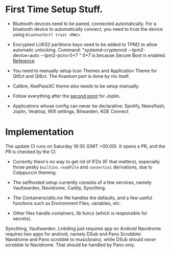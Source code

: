 # First Time Setup Stuff.
* Bluetooth devices need to be paired, connected automatically. For a bluetooth device to automatically connect, you need to trust the device using `bluetoothctl trust <MAC>`

* Encrypted LUKS2 partitions keys need to be added to TPM2 to allow automatic unlocking.
Command: "systemd-cryptenroll --tpm2-device=auto --tpm2-pcrs=0+7 <Encrypted partition>"
0+7 is because Secure Boot is enabled. [Reference](https://wiki.archlinux.org/title/Systemd-cryptenroll#Trusted_Platform_Module)

* You need to manually setup Icon Themes and Application Theme for Qt5ct and Qt6ct. The Kvantum part is done by nix itself.

* Calibre, KeePassXC theme also needs to be setup manually.

* Follow everything after the [second point](https://github.com/catppuccin/joplin#usage) for Joplin.

* Applications whose config can never be declarative:
Spotify, Newsflash, Joplin, Vesktop, Wifi settings, Bitwarden, KDE Connect

# Implementation
The update CI runs on Saturday 16:30 (GMT +00:00). It opens a PR, and the PR is checked by the CI.

* Currently there's no way to get rid of IFDs (IF that matters), especially those pesky `builtins.readFile` and `convertini` derivations, due to Catppuccin theming.

* The selfhosted setup currently consists of a few services, namely Vaultwarden, Navidrome, Caddy, Syncthing.
* The Containers/utils.nix file handles the defaults, and a few useful functions such as Environment Files, variables, etc.
* Other files handle containers, lib funcs (which is responsible for secrets).

Syncthing, Vaultwarden, Linkding just requires app on Android
Navidrome requires two apps for android, namely DSub and Pano Scrobbler. Navidrome and Pano scrobble to musicbrainz, while DSub should _never_ scrobble to Navidrome. That should be handled by Pano only.
